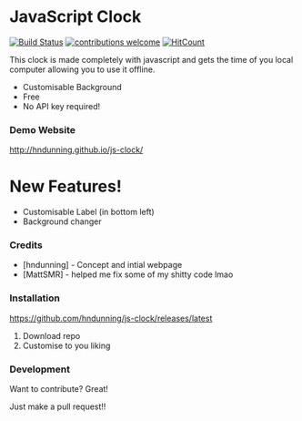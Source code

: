 # JavaScript Clock

[![Build Status](https://travis-ci.org/hndunning/js-clock.png?branch=master)](https://travis-ci.org/hndunning/js-clock) [![contributions welcome](https://img.shields.io/badge/contributions-welcome-brightgreen.svg?style=flat)](https://github.com/dwyl/esta/issues) [![HitCount](http://hits.dwyl.io/hndunning/js-clock.svg)](http://hits.dwyl.io/hndunning/js-clock)



This clock is made completely with javascript and gets the time of you local computer allowing you to use it offline.

  - Customisable Background
  - Free
  - No API key required!
  
  ### Demo Website
  http://hndunning.github.io/js-clock/

# New Features!

  - Customisable Label (in bottom left)
  - Background changer

### Credits

* [hndunning] - Concept and intial webpage
* [MattSMR] - helped me fix some of my shitty code lmao

### Installation
https://github.com/hndunning/js-clock/releases/latest

1. Download repo 
2. Customise to you liking 


### Development

Want to contribute? Great!

Just make a pull request!!
